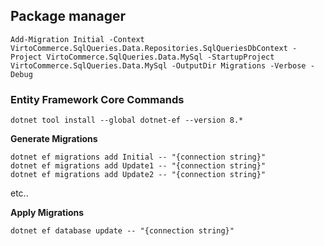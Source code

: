 ## Package manager
```
Add-Migration Initial -Context VirtoCommerce.SqlQueries.Data.Repositories.SqlQueriesDbContext -Project VirtoCommerce.SqlQueries.Data.MySql -StartupProject VirtoCommerce.SqlQueries.Data.MySql -OutputDir Migrations -Verbose -Debug
```

### Entity Framework Core Commands
```
dotnet tool install --global dotnet-ef --version 8.*
```

**Generate Migrations**
```
dotnet ef migrations add Initial -- "{connection string}"
dotnet ef migrations add Update1 -- "{connection string}"
dotnet ef migrations add Update2 -- "{connection string}"
```
etc..

**Apply Migrations**
```
dotnet ef database update -- "{connection string}"
```

